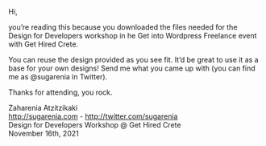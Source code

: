 Hi, 

you’re reading this because you downloaded the files needed for the Design for Developers workshop in he Get into Wordpress Freelance event with Get Hired Crete.

You can reuse the design provided as you see fit. It’d be great to use it as a base for your own designs! Send me what you came up with (you can find me as @sugarenia in Twitter).

Thanks for attending, you rock.

Zaharenia Atzitzikaki<br>
http://sugarenia.com - http://twitter.com/sugarenia<br>
Design for Developers Workshop @ Get Hired Crete<br>
 November 16th, 2021

